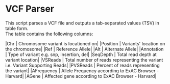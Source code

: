 # VCF Parser

This script parses a VCF file and outputs a tab-separated values (TSV) in table form.  
The table contains the following columns:  

|Chr | Chromosome variant is locationed on|
|Position | Variants' location on the chromosome|
|Ref | Reference Allele|
|Alt | Alternate Allele|
|Annotation | Type of variant e.g. snp, insertion, del|
|SeqDepth | Total read depth at variant location|
|VSReads | Total number of reads representing the variant i.e. Variant Supporting Reads|
|PVSReads | Percent of reads representing the variant|
|AFrequency | Allele Frequency according to ExAC Browser - Harvard|
|AGene | Affected gene according to ExAC Browser - Harvard|


